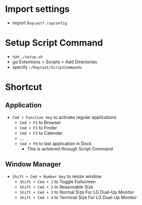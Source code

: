 # Import settings

- import `Raycast*.rayconfig`

# Setup Script Command

- run `./setup.sh`
- go Extentions > Scripts > Add Directories
- specify `~/Raycast/ScriptCommands`

# Shortcut

## Application

- `Cmd + Function Key` to activate regular applications
  - `Cmd + F1` to Browser
  - `Cmd + F2` to Finder
  - `Cmd + F3` to Calendar
  - ...
  - `Cmd + F9` to last application in Dock
    - This is achieved through Script Command

## Window Manager

- `Shift + Cmd + Number Key` to resize window
  - `Shift + Cmd + 1` to Toggle Fullscreen
  - `Shift + Cmd + 2` to Reasonable Size
  - `Shift + Cmd + 3` to Normal Size For LG Dual-Up Monitor
  - `Shift + Cmd + 4` to Terminal Size For LG Dual-Up Monitor

